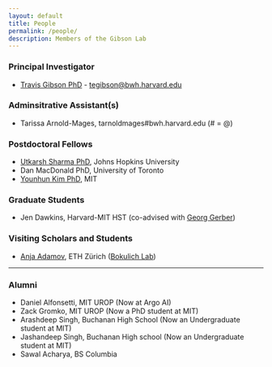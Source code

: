 ```yaml
---
layout: default
title: People
permalink: /people/
description: Members of the Gibson Lab
---
```


### Principal Investigator
- [Travis Gibson PhD](/travisgibson/) - <a href="mailto:tegibson@bwh.harvard.edu" style="display: inline-block"><i class="fa fa-envelope-o"></i> tegibson@bwh.harvard.edu</a>


### Adminsitrative Assistant(s)
- Tarissa Arnold-Mages, tarnoldmages#bwh.harvard.edu (# = @)

### Postdoctoral Fellows
- [Utkarsh Sharma PhD](https://u-sharma.github.io/), Johns Hopkins University
- Dan MacDonald PhD, University of Toronto
- [Younhun Kim PhD](http://www-math.mit.edu/~younhun/), MIT

### Graduate Students

- Jen Dawkins, Harvard-MIT HST (co-advised with [Georg Gerber](https://gerber.bwh.harvard.edu/))

### Visiting Scholars and Students

- [Anja Adamov](https://ifnh.ethz.ch/the-institute/people/person-detail.MTcyMzk2.TGlzdC80ODUsLTUxNjg1MzUzNg==.html), ETH Zürich ([Bokulich Lab](https://fsb.ethz.ch))



<!--
### Undergraduate Students
### Research Associates 
### High School Students
-->
---

### Alumni
- Daniel Alfonsetti,  MIT UROP (Now at Argo AI)
- Zack Gromko, MIT UROP (Now a PhD student at MIT)
- Arashdeep Singh, Buchanan High School (Now an Undergraduate student at MIT)
- Jashandeep Singh, Buchanan High school (Now an Undergraduate student at MIT)
- Sawal Acharya, BS Columbia
